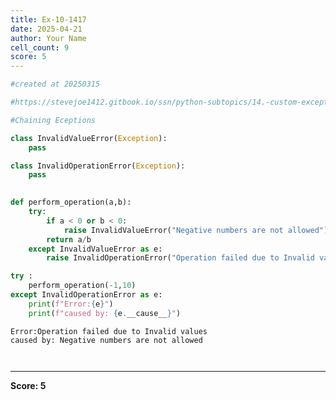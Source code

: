 ```yaml
---
title: Ex-10-1417
date: 2025-04-21
author: Your Name
cell_count: 9
score: 5
---
```


```python
#created at 20250315
```


```python
#https://stevejoe1412.gitbook.io/ssn/python-subtopics/14.-custom-exceptions
```


```python
#Chaining Eceptions
```


```python
class InvalidValueError(Exception):
    pass
```


```python
class InvalidOperationError(Exception):
    pass
    
```


```python
def perform_operation(a,b):
    try:
        if a < 0 or b < 0:
            raise InvalidValueError("Negative numbers are not allowed")
        return a/b
    except InvalidValueError as e:
        raise InvalidOperationError("Operation failed due to Invalid values") from e
```


```python
try :
    perform_operation(-1,10)
except InvalidOperationError as e:
    print(f"Error:{e}")
    print(f"caused by: {e.__cause__}")
```

    Error:Operation failed due to Invalid values
    caused by: Negative numbers are not allowed



```python

```


```python

```


---
**Score: 5**
